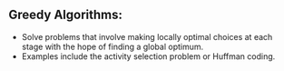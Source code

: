## Greedy Algorithms:

- Solve problems that involve making locally optimal choices at each stage with the hope of finding a global optimum.
- Examples include the activity selection problem or Huffman coding.

